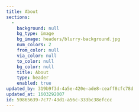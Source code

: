 ```yaml
---
title: About
sections:
  -
    background: null
    bg_type: image
    bg_image: headers/blurry-background.jpg
    num_colors: 2
    from_color: null
    via_color: null
    to_color: null
    bg_color: null
    title: About
    type: header
    enabled: true
updated_by: 319b9f3d-4a5e-420e-ade8-ceaff8cfc78d
updated_at: 1603292007
id: 59865639-7c77-43d1-a56c-333bc38efccc
---
```

